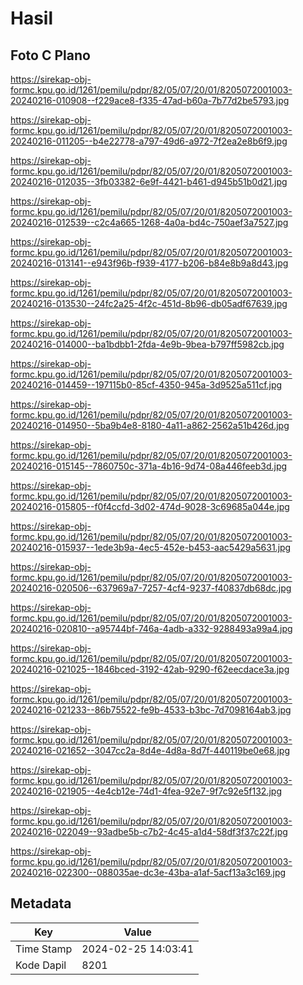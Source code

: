 # Hasil

## Foto C Plano

https://sirekap-obj-formc.kpu.go.id/1261/pemilu/pdpr/82/05/07/20/01/8205072001003-20240216-010908--f229ace8-f335-47ad-b60a-7b77d2be5793.jpg

https://sirekap-obj-formc.kpu.go.id/1261/pemilu/pdpr/82/05/07/20/01/8205072001003-20240216-011205--b4e22778-a797-49d6-a972-7f2ea2e8b6f9.jpg

https://sirekap-obj-formc.kpu.go.id/1261/pemilu/pdpr/82/05/07/20/01/8205072001003-20240216-012035--3fb03382-6e9f-4421-b461-d945b51b0d21.jpg

https://sirekap-obj-formc.kpu.go.id/1261/pemilu/pdpr/82/05/07/20/01/8205072001003-20240216-012539--c2c4a665-1268-4a0a-bd4c-750aef3a7527.jpg

https://sirekap-obj-formc.kpu.go.id/1261/pemilu/pdpr/82/05/07/20/01/8205072001003-20240216-013141--e943f96b-f939-4177-b206-b84e8b9a8d43.jpg

https://sirekap-obj-formc.kpu.go.id/1261/pemilu/pdpr/82/05/07/20/01/8205072001003-20240216-013530--24fc2a25-4f2c-451d-8b96-db05adf67639.jpg

https://sirekap-obj-formc.kpu.go.id/1261/pemilu/pdpr/82/05/07/20/01/8205072001003-20240216-014000--ba1bdbb1-2fda-4e9b-9bea-b797ff5982cb.jpg

https://sirekap-obj-formc.kpu.go.id/1261/pemilu/pdpr/82/05/07/20/01/8205072001003-20240216-014459--197115b0-85cf-4350-945a-3d9525a511cf.jpg

https://sirekap-obj-formc.kpu.go.id/1261/pemilu/pdpr/82/05/07/20/01/8205072001003-20240216-014950--5ba9b4e8-8180-4a11-a862-2562a51b426d.jpg

https://sirekap-obj-formc.kpu.go.id/1261/pemilu/pdpr/82/05/07/20/01/8205072001003-20240216-015145--7860750c-371a-4b16-9d74-08a446feeb3d.jpg

https://sirekap-obj-formc.kpu.go.id/1261/pemilu/pdpr/82/05/07/20/01/8205072001003-20240216-015805--f0f4ccfd-3d02-474d-9028-3c69685a044e.jpg

https://sirekap-obj-formc.kpu.go.id/1261/pemilu/pdpr/82/05/07/20/01/8205072001003-20240216-015937--1ede3b9a-4ec5-452e-b453-aac5429a5631.jpg

https://sirekap-obj-formc.kpu.go.id/1261/pemilu/pdpr/82/05/07/20/01/8205072001003-20240216-020506--637969a7-7257-4cf4-9237-f40837db68dc.jpg

https://sirekap-obj-formc.kpu.go.id/1261/pemilu/pdpr/82/05/07/20/01/8205072001003-20240216-020810--a95744bf-746a-4adb-a332-9288493a99a4.jpg

https://sirekap-obj-formc.kpu.go.id/1261/pemilu/pdpr/82/05/07/20/01/8205072001003-20240216-021025--1846bced-3192-42ab-9290-f62eecdace3a.jpg

https://sirekap-obj-formc.kpu.go.id/1261/pemilu/pdpr/82/05/07/20/01/8205072001003-20240216-021233--86b75522-fe9b-4533-b3bc-7d7098164ab3.jpg

https://sirekap-obj-formc.kpu.go.id/1261/pemilu/pdpr/82/05/07/20/01/8205072001003-20240216-021652--3047cc2a-8d4e-4d8a-8d7f-440119be0e68.jpg

https://sirekap-obj-formc.kpu.go.id/1261/pemilu/pdpr/82/05/07/20/01/8205072001003-20240216-021905--4e4cb12e-74d1-4fea-92e7-9f7c92e5f132.jpg

https://sirekap-obj-formc.kpu.go.id/1261/pemilu/pdpr/82/05/07/20/01/8205072001003-20240216-022049--93adbe5b-c7b2-4c45-a1d4-58df3f37c22f.jpg

https://sirekap-obj-formc.kpu.go.id/1261/pemilu/pdpr/82/05/07/20/01/8205072001003-20240216-022300--088035ae-dc3e-43ba-a1af-5acf13a3c169.jpg


## Metadata

| Key        | Value               |
| ---------- | ------------------- |
| Time Stamp | 2024-02-25 14:03:41 |
| Kode Dapil | 8201                |



